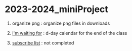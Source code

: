 # 2023-2024_miniProject

1. organize png : organize png files in downloads </br>

2. <a href="https://devcharlotte.github.io/2023-2024_miniProject/2023_imwaitingfor/">i'm waiting for</a> : d-day calendar for the end of the class</br>

3. <a href="https://devcharlotte.github.io/2023-2024_miniProject/2023_subscribe-list/">subscribe list</a> : not completed
